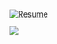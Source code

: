 ###

[![Resume](https://img.shields.io/badge/-Resume-FF6B6B?style=for-the-badge&logo=read-the-docs&logoColor=white)](https://yundongjun.newsoft.kr)

<img src="https://visitor-badge.laobi.icu/badge?page_id=yuneast.yuneast&"  />

###